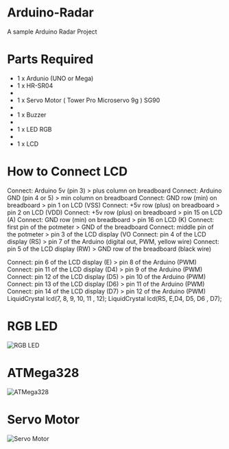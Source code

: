 # Arduino-Radar
A sample Arduino Radar Project

# Parts Required
<ul>
<li> 1 x Ardunio (UNO or Mega) </li>
<li> 1 x HR-SR04 <li/>
<li> 1 x Servo Motor ( Tower Pro Microservo 9g ) SG90 <li/>
<li> 1 x Buzzer <li/>
<li> 1 x LED RGB <li/>
<li> 1 x LCD </li>
</ul>

# How to Connect LCD
Connect: Arduino 5v (pin 3) > plus column on breadboard
Connect: Arduino GND (pin 4 or 5) > min column on breadboard
Connect: GND row (min) on breadboard > pin 1 on LCD (VSS)
Connect: +5v row (plus) on breadboard > pin 2 on LCD (VDD)
Connect: +5v row (plus) on breadboard > pin 15 on LCD (A)
Connect: GND row (min) on breadboard > pin 16 on LCD (K)
Connect: first pin of the potmeter > GND of the breadboard
Connect: middle pin of the potmeter > pin 3 of the LCD display (VO
Connect: pin 4 of the LCD display (RS) > pin 7 of the Arduino (digital out, PWM, yellow wire) 
Connect: pin 5 of the LCD display (RW) > GND row of the breadboard (black wire)

Connect: pin 6 of the LCD display (E) > pin 8 of the Arduino (PWM)
Connect: pin 11 of the LCD display (D4) > pin 9 of the Arduino (PWM)
Connect: pin 12 of the LCD display (D5) > pin 10 of the Arduino (PWM)
Connect: pin 13 of the LCD display (D6) > pin 11 of the Arduino (PWM)
Connect: pin 14 of the LCD display (D7) > pin 12 of the Arduino (PWM)
LiquidCrystal lcd(7, 8, 9, 10, 11 , 12);
LiquidCrystal lcd(RS, E,D4, D5, D6 , D7);
# RGB LED 
![RGB LED](http://funkyimg.com/i/2n7gJ.png)
# ATMega328 
![ATMega328](http://funkyimg.com/i/2n7gH.png)
# Servo Motor 
![Servo Motor](http://funkyimg.com/view/2n7gK)

